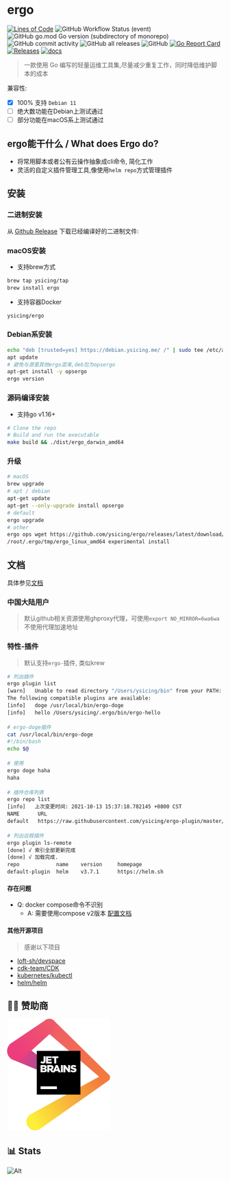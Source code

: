 # ergo

[![Lines of Code](https://sonarcloud.io/api/project_badges/measure?project=ysicing_ergo&metric=ncloc)](https://sonarcloud.io/dashboard?id=ysicing_ergo)
![GitHub Workflow Status (event)](https://img.shields.io/github/workflow/status/ysicing/ergo/tag?style=flat-square)
![GitHub go.mod Go version (subdirectory of monorepo)](https://img.shields.io/github/go-mod/go-version/ysicing/ergo?filename=go.mod&style=flat-square)
![GitHub commit activity](https://img.shields.io/github/commit-activity/w/ysicing/ergo?style=flat-square)
![GitHub all releases](https://img.shields.io/github/downloads/ysicing/ergo/total?style=flat-square)
![GitHub](https://img.shields.io/github/license/ysicing/ergo?style=flat-square)
[![Go Report Card](https://goreportcard.com/badge/github.com/ysicing/ergo)](https://goreportcard.com/report/github.com/ysicing/ergo)
[![Releases](https://img.shields.io/github/release-pre/ysicing/ergo.svg)](https://github.com/ysicing/ergo/releases)
[![docs](https://img.shields.io/badge/docs-done-green)](https://ysicing.github.io/ergo/)

> 一款使用 Go 编写的轻量运维工具集,尽量减少重复工作，同时降低维护脚本的成本

兼容性:

- [x] 100% 支持 `Debian 11`
- [ ] 绝大数功能在Debian上测试通过
- [ ] 部分功能在macOS系上测试通过

## ergo能干什么 / What does Ergo do?

- 将常用脚本或者公有云操作抽象成cli命令, 简化工作
- 灵活的自定义插件管理工具,像使用`helm repo`方式管理插件

## 安装

### 二进制安装

从 [Github Release](https://github.com/ysicing/ergo/releases) 下载已经编译好的二进制文件: 

### macOS安装

- 支持brew方式

```bash
brew tap ysicing/tap
brew install ergo
```

- 支持容器Docker

```bash
ysicing/ergo
```

### Debian系安装

```bash
echo "deb [trusted=yes] https://debian.ysicing.me/ /" | sudo tee /etc/apt/sources.list.d/ergo.list
apt update
# 避免与源里其他ergo混淆,deb包为opsergo
apt-get install -y opsergo
ergo version
```

### 源码编译安装

- 支持go v1.16+

```bash
# Clone the repo
# Build and run the executable
make build && ./dist/ergo_darwin_amd64 
```

### 升级

```bash
# macOS
brew upgrade
# apt / debian
apt-get update
apt-get --only-upgrade install opsergo
# default
ergo upgrade
# other
ergo ops wget https://github.com/ysicing/ergo/releases/latest/download/ergo_linux_amd64
/root/.ergo/tmp/ergo_linux_amd64 experimental install
```

## 文档

具体参见[文档](./docs/index.md)

### 中国大陆用户

> 默认github相关资源使用ghproxy代理，可使用`export NO_MIRROR=6wa6wa`不使用代理加速地址

### 特性-插件

> 默认支持`ergo-`插件, 类似krew

```bash
# 列出插件
ergo plugin list
[warn]   Unable to read directory "/Users/ysicing/bin" from your PATH: open /Users/ysicing/bin: no such file or directory. Skipping...
The following compatible plugins are available:
[info]   doge /usr/local/bin/ergo-doge
[info]   hello /Users/ysicing/.ergo/bin/ergo-hello

# ergo-doge插件
cat /usr/local/bin/ergo-doge                                   
#!/bin/bash
echo $@

# 使用
ergo doge haha  
haha

# 插件仓库列表
ergo repo list
[info]   上次变更时间: 2021-10-13 15:37:18.782145 +0800 CST
NAME      URL                                                           
default   https://raw.githubusercontent.com/ysicing/ergo-plugin/master/default.yaml

# 列出远程插件
ergo plugin ls-remote 
[done] √ 索引全部更新完成
[done] √ 加载完成.
repo          	name 	version  	homepage                           	desc                                            	url
default-plugin	helm 	v3.7.1   	https://helm.sh                    	The Kubernetes Package Manager                  	https://get.helm.sh/helm-v3.7.1-linux-amd64.tar.gz
```

#### 存在问题

- Q: docker compose命令不识别
  - A: 需要使用compose v2版本 [配置文档](https://github.com/docker/compose#linux)

#### 其他开源项目

> 感谢以下项目

- [loft-sh/devspace](https://github.com/loft-sh/devspace)
- [cdk-team/CDK](https://github.com/cdk-team/CDK)
- [kubernetes/kubectl](https://github.com/kubernetes/kubernetes)
- [helm/helm](https://github.com/helm/helm)

## 🎉🎉 赞助商

[![jetbrains](docs/jetbrains.svg)](https://www.jetbrains.com/?from=ergo)

## 📊 Stats

![Alt](https://repobeats.axiom.co/api/embed/7067f86501e4c17c2f638dcc419df0a047b01208.svg "Repobeats analytics image")
